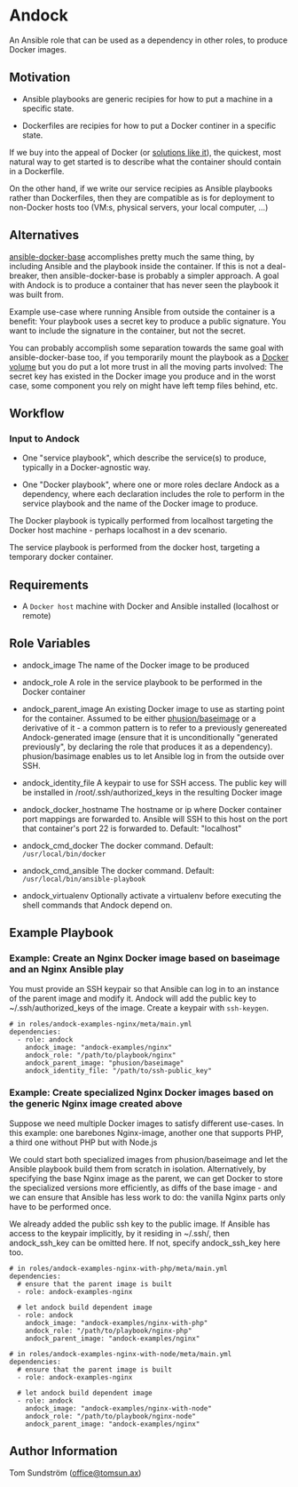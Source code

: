 Andock
======

An Ansible role that can be used as a dependency in other roles, to produce Docker images.


Motivation
----------

- Ansible playbooks are generic recipies for how to put a machine in a specific state.

- Dockerfiles are recipies for how to put a Docker continer in a specific state.

If we buy into the appeal of Docker (or [solutions like it](https://github.com/coreos/rkt)),
the quickest, most natural way to get started is to describe what the container should contain
in a Dockerfile.

On the other hand, if we write our service recipies as Ansible playbooks rather than Dockerfiles,
then they are compatible as is for deployment to non-Docker hosts too
(VM:s, physical servers, your local computer, ...)


Alternatives
------------

[ansible-docker-base](https://github.com/ansible/ansible-docker-base)
accomplishes pretty much the same thing, by including Ansible and the playbook
inside the container. If this is not a deal-breaker, then ansible-docker-base
is probably a simpler approach. A goal with Andock is to produce a container
that has never seen the playbook it was built from.

Example use-case where running Ansible from outside the container is a benefit:
Your playbook uses a secret key to produce a public signature. You want to
include the signature in the container, but not the secret.

You can probably accomplish some separation towards the same goal with
ansible-docker-base too, if you temporarily mount the playbook as a
[Docker volume](http://docs.docker.com/userguide/dockervolumes/) but you do
put a lot more trust in all the moving parts involved: The secret key has existed
in the Docker image you produce and in the worst case, some component you rely on
might have left temp files behind, etc.


Workflow
------------

### Input to Andock

- One "service playbook", which describe the service(s) to produce, typically
in a Docker-agnostic way.

- One "Docker playbook", where one or more roles declare Andock as a dependency,
where each declaration includes the role to perform in the service playbook
and the name of the Docker image to produce.

The Docker playbook is typically performed from localhost targeting the Docker
host machine - perhaps localhost in a dev scenario.

The service playbook is performed from the docker host, targeting a temporary
docker container.


Requirements
------------

- A `Docker host` machine with Docker and Ansible installed (localhost or remote)


Role Variables
--------------

- andock_image
  The name of the Docker image to be produced

- andock_role
  A role in the service playbook to be performed in the Docker container

- andock_parent_image
  An existing Docker image to use as starting point for the container.
  Assumed to be either [phusion/baseimage](https://github.com/phusion/baseimage-docker)
  or a derivative of it - a common pattern is to refer to a previously genereated
  Andock-generated image (ensure that it is unconditionally "generated previously",
  by declaring the role that produces it as a dependency).
  phusion/basimage enables us to let Ansible log in from the outside over SSH.

- andock_identity_file
  A keypair to use for SSH access. The public key will be installed in
  /root/.ssh/authorized_keys in the resulting Docker image

- andock_docker_hostname
  The hostname or ip where Docker container port mappings are forwarded to.
  Ansible will SSH to this host on the port that container's port 22 is forwarded to.
  Default: "localhost"

- andock_cmd_docker
  The docker command. Default: `/usr/local/bin/docker`

- andock_cmd_ansible
  The docker command. Default: `/usr/local/bin/ansible-playbook`

- andock_virtualenv
  Optionally activate a virtualenv before executing the shell commands
  that Andock depend on.


Example Playbook
----------------

### Example: Create an Nginx Docker image based on baseimage and an Nginx Ansible play

You must provide an SSH keypair so that Ansible can log in to an instance of the
parent image and modify it. Andock will add the public key to ~/.ssh/authorized_keys
of the image. Create a keypair with `ssh-keygen`.

```
# in roles/andock-examples-nginx/meta/main.yml
dependencies:
  - role: andock
    andock_image: "andock-examples/nginx"
    andock_role: "/path/to/playbook/nginx"
    andock_parent_image: "phusion/baseimage"
    andock_identity_file: "/path/to/ssh-public_key"
```

### Example: Create specialized Nginx Docker images based on the generic Nginx image created above

Suppose we need multiple Docker images to satisfy different use-cases.
In this example: one barebones Nginx-image, another one that supports PHP,
a third one without PHP but with Node.js

We could start both specialized images from phusion/baseimage
and let the Ansible playbook build them from scratch in isolation.
Alternatively, by specifying the base Nginx image as the parent,
we can get Docker to store the specialized versions more efficiently,
as diffs of the base image - and we can ensure that Ansible has less
work to do: the vanilla Nginx parts only have to be performed once.

We already added the public ssh key to the public image. If Ansible has access
to the keypair implicitly, by it residing in ~/.ssh/, then andock_ssh_key
can be omitted here. If not, specify andock_ssh_key here too.

```
# in roles/andock-examples-nginx-with-php/meta/main.yml
dependencies:
  # ensure that the parent image is built
  - role: andock-examples-nginx

  # let andock build dependent image
  - role: andock
    andock_image: "andock-examples/nginx-with-php"
    andock_role: "/path/to/playbook/nginx-php"
    andock_parent_image: "andock-examples/nginx"
```

```
# in roles/andock-examples-nginx-with-node/meta/main.yml
dependencies:
  # ensure that the parent image is built
  - role: andock-examples-nginx

  # let andock build dependent image
  - role: andock
    andock_image: "andock-examples/nginx-with-node"
    andock_role: "/path/to/playbook/nginx-node"
    andock_parent_image: "andock-examples/nginx"
```


Author Information
------------------

Tom Sundström (office@tomsun.ax)
